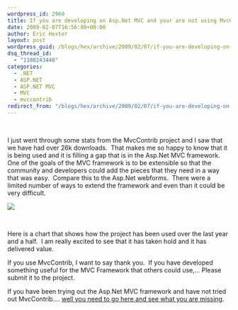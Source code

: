 ```yaml
---
wordpress_id: 2960
title: If you are developing on Asp.Net MVC and your are not using MvcContrib….. What is wrong with you?
date: 2009-02-07T16:56:00+00:00
author: Eric Hexter
layout: post
wordpress_guid: /blogs/hex/archive/2009/02/07/if-you-are-developing-on-asp-net-mvc-and-your-are-not-using-mvccontrib-what-is-wrong-with-you.aspx
dsq_thread_id:
  - "1108243448"
categories:
  - .NET
  - ASP.NET
  - ASP.NET MVC
  - MVC
  - mvccontrib
redirect_from: "/blogs/hex/archive/2009/02/07/if-you-are-developing-on-asp-net-mvc-and-your-are-not-using-mvccontrib-what-is-wrong-with-you.aspx/"
---
```

&nbsp;

I just went through some stats from the MvcContrib project and I saw that we have had over 26k downloads.&nbsp; That makes me so happy to know that it is being used and it is filling a gap that is in the Asp.Net MVC framework.&nbsp; One of the goals of the MVC framework is to be extensible so that the community and developers could add the pieces that they need in a way that was easy.&nbsp; Compare this to the Asp.Net webforms.&nbsp; There were a limited number of ways to extend the framework and even than it could be very difficult.&nbsp;

![](//lostechies.com/erichexter/files/2011/03/mvccontrib-downloads.png)

&nbsp;

Here is a chart that shows how the project has been used over the last year and a half.&nbsp; I am really excited to see that it has taken hold and it has delivered value. 

If you use MvcContrib, I want to say thank you.&nbsp; If you have developed something useful for the MVC Framework that others could use,&hellip; Please submit it to the project.&nbsp; 

If you have been trying out the Asp.Net MVC framework and have not tried out MvcContrib&hellip;. <a target="_blank" href="http://mvccontrib.org">well you need to go here and see what you are missing</a>.